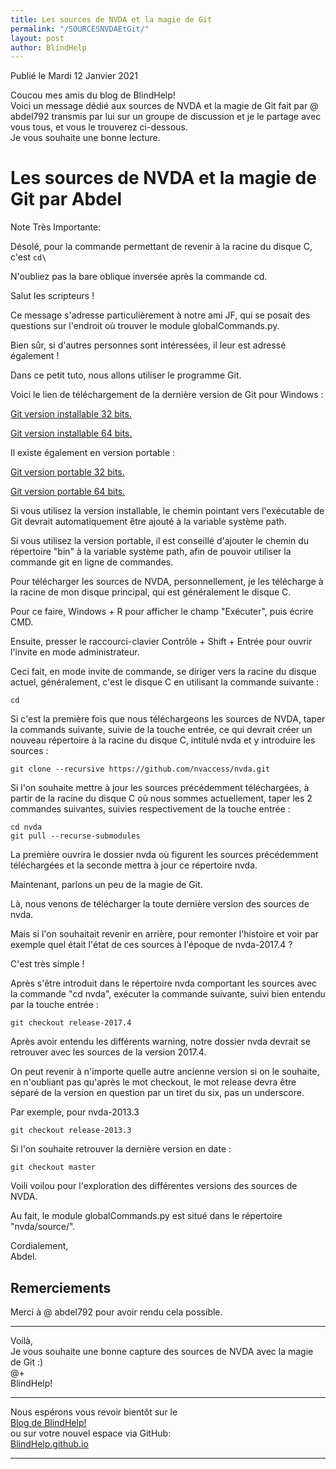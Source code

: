 ```yaml
---
title: Les sources de NVDA et la magie de Git
permalink: "/SOURCESNVDAEtGit/"
layout: post
author: BlindHelp
---
```


<footer>Publié le Mardi 12 Janvier 2021</footer>


Coucou mes amis du blog de BlindHelp!    
Voici un message dédié aux sources de NVDA et la magie de Git fait par @ abdel792 transmis par lui sur un groupe de discussion et je le partage avec vous tous, et vous le trouverez ci-dessous.    
Je vous souhaite une bonne lecture.    


# Les sources de NVDA et la magie de Git par Abdel

Note Très Importante:    

Désolé, pour la commande permettant de revenir à la racine du disque C, c'est ```cd\```    

N'oubliez pas la bare oblique inversée après la commande cd.

Salut les scripteurs !

Ce message s'adresse particulièrement à notre ami JF, qui se posait des questions sur l'endroit où trouver le module globalCommands.py.

Bien sûr, si d'autres personnes sont intéressées, il leur est adressé également !

Dans ce petit tuto, nous allons utiliser le programme Git.

Voici le lien de téléchargement de la dernière version de Git pour Windows :

[Git version installable 32 bits.](https://github.com/git-for-windows/git/releases/download/v2.29.2.windows.1/Git-2.29.2-32-bit.exe)

[Git version installable 64 bits.](https://github.com/git-for-windows/git/releases/download/v2.29.2.windows.1/Git-2.29.2-64-bit.exe)

Il existe également en version portable :

[Git version portable 32 bits.](https://github.com/git-for-windows/git/releases/download/v2.29.2.windows.1/PortableGit-2.29.2-32-bit.7z.exe)

[Git version portable 64 bits.](https://github.com/git-for-windows/git/releases/download/v2.29.2.windows.1/PortableGit-2.29.2-64-bit.7z.exe)

Si vous utilisez la version installable, le chemin pointant vers l'exécutable de Git devrait automatiquement être ajouté à la variable système path.

Si vous utilisez la version portable, il est conseillé d'ajouter le chemin du répertoire "bin" à la variable système path, afin de pouvoir utiliser la commande git en ligne de commandes.

Pour télécharger les sources de NVDA, personnellement, je les télécharge à la racine de mon disque principal, qui est généralement le disque C.

Pour ce faire, Windows + R pour afficher le champ "Exécuter", puis écrire CMD.

Ensuite, presser le raccourci-clavier Contrôle + Shift + Entrée pour ouvrir l'invite en mode administrateur.

Ceci fait, en mode invite de commande, se diriger vers la racine du disque actuel, généralement, c'est le disque C en utilisant la commande suivante :
```
cd
```

Si c'est la première fois que nous téléchargeons les sources de NVDA, taper la commands suivante, suivie de la touche entrée, ce qui devrait créer un nouveau répertoire à la racine du disque C, intitulé nvda et y introduire les sources :
```
git clone --recursive https://github.com/nvaccess/nvda.git
```

Si l'on souhaite mettre à jour les sources précédemment téléchargées, à partir de la racine du disque C où nous sommes actuellement, taper les 2 commandes suivantes, suivies respectivement de la touche entrée :
```
cd nvda
git pull --recurse-submodules
```

La première ouvrira le dossier nvda où figurent les sources précédemment téléchargées et la seconde mettra à jour ce répertoire nvda.

Maintenant, parlons un peu de la magie de Git.

Là, nous venons de télécharger la toute dernière version des sources de nvda.

Mais si l'on souhaitait revenir en arrière, pour remonter l'histoire et voir par exemple quel était l'état de ces sources à l'époque de nvda-2017.4 ?

C'est très simple !

Après s'être introduit dans le répertoire nvda comportant les sources avec la commande "cd nvda", exécuter la commande suivante, suivi bien entendu par la touche entrée :
```
git checkout release-2017.4
```

Après avoir entendu les différents warning, notre dossier nvda devrait se retrouver avec les sources de la version 2017.4.

On peut revenir à n'importe quelle autre ancienne version si on le souhaite, en n'oubliant pas qu'après le mot checkout, le mot release devra être séparé de la version en question par un tiret du six, pas un underscore.

Par exemple, pour nvda-2013.3

```
git checkout release-2013.3
```

Si l'on souhaite retrouver la dernière version en date :

```
git checkout master
```

Voili voilou pour l'exploration des différentes versions des sources de NVDA.

Au fait, le module globalCommands.py est situé dans le répertoire "nvda/source/".

Cordialement,    
Abdel.


## Remerciements

Merci à @ abdel792 pour avoir rendu cela possible.

---

Voilà,    
Je vous souhaite une bonne capture des sources de NVDA avec la magie de Git :)    
@+    
BlindHelp!    

---

Nous espérons vous revoir bientôt sur le      
[Blog de BlindHelp!](http://blindhelp.blogspot.fr/)                    
ou sur  votre nouvel espace via GitHub:                     
[BlindHelp.github.io](https://blindhelp.github.io)                    

---